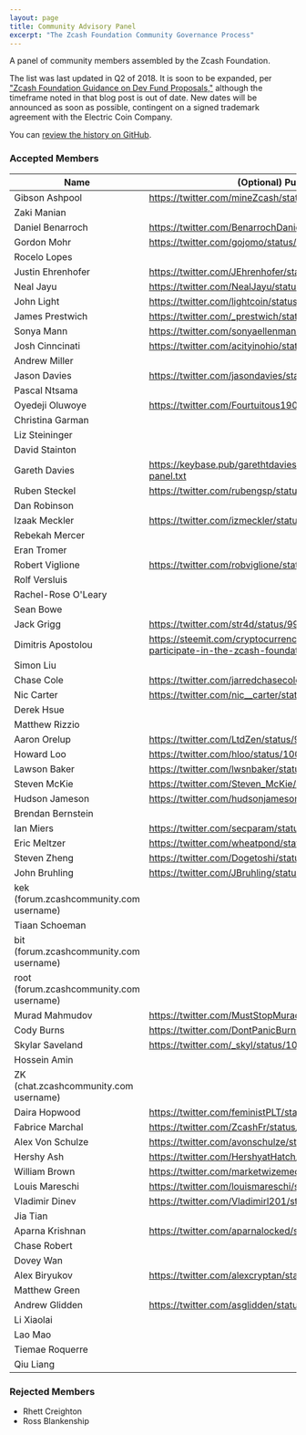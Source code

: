 ```yaml
---
layout: page
title: Community Advisory Panel
excerpt: "The Zcash Foundation Community Governance Process"
---
```


A panel of community members assembled by the Zcash Foundation.

The list was last updated in Q2 of 2018. It is soon to be expanded, per ["Zcash Foundation Guidance on Dev Fund Proposals,"](https://www.zfnd.org/blog/dev-fund-guidance-and-timeline/) although the timeframe noted in that blog post is out of date. New dates will be announced as soon as possible, contingent on a signed trademark agreement with the Electric Coin Company.

You can [review the history on GitHub](https://github.com/ZcashFoundation/zfnd/commits/master/governance/community-advisory-panel.md).

### Accepted Members

| Name | (Optional) Public Attestation |
| ---- | ----------------------------- |
| Gibson Ashpool | https://twitter.com/mineZcash/status/994182923619328002 |
| Zaki Manian | |
| Daniel Benarroch | https://twitter.com/BenarrochDaniel/status/1002172341961584640 | 
| Gordon Mohr | https://twitter.com/gojomo/status/996186790552784896 |
| Rocelo Lopes | |
| Justin Ehrenhofer | https://twitter.com/JEhrenhofer/status/992506049079971840 |
| Neal Jayu | https://twitter.com/NealJayu/status/997137285425528832 |
| John Light | https://twitter.com/lightcoin/status/994774735962681345 |
| James Prestwich | https://twitter.com/_prestwich/status/993985860130390016 |
| Sonya Mann | https://twitter.com/sonyaellenmann/status/992299608398225410 |
| Josh Cinncinati | https://twitter.com/acityinohio/status/992292261823066113 |
| Andrew Miller | |
| Jason Davies | https://twitter.com/jasondavies/status/993113242842083328 |
| Pascal Ntsama | |
| Oyedeji Oluwoye | https://twitter.com/Fourtuitous1906/status/992405486271193093 |
| Christina Garman | |
| Liz Steininger | |
| David Stainton | |
| Gareth Davies | https://keybase.pub/garethtdavies/zcash-foundation-community-panel.txt |
| Ruben Steckel | https://twitter.com/rubengsp/status/992531846134149122 |
| Dan Robinson | |
| Izaak Meckler | https://twitter.com/izmeckler/status/993542671250571264 |
| Rebekah Mercer | |
| Eran Tromer | |
| Robert Viglione | https://twitter.com/robviglione/status/997131761363636225 |
| Rolf Versluis | |
| Rachel-Rose O'Leary | |
| Sean Bowe | |
| Jack Grigg | https://twitter.com/str4d/status/994131682100961280 |
| Dimitris Apostolou | https://steemit.com/cryptocurrency/@apostolou/intent-to-participate-in-the-zcash-foundation-community-governance-panel |
| Simon Liu | |
| Chase Cole | https://twitter.com/jarredchasecole/status/999711810830745600 |
| Nic Carter | https://twitter.com/nic__carter/status/999633560456835072 |
| Derek Hsue | |
| Matthew Rizzio | |
| Aaron Orelup | https://twitter.com/LtdZen/status/999518580650655744 |
| Howard Loo | https://twitter.com/hloo/status/1004994002859376640 |
| Lawson Baker | https://twitter.com/lwsnbaker/status/999669027868852224 |
| Steven McKie | https://twitter.com/Steven_McKie/status/999718581985148929 |
| Hudson Jameson | https://twitter.com/hudsonjameson/status/999887435084410880 |
| Brendan Bernstein | |
| Ian Miers | https://twitter.com/secparam/status/1000063064253911040 |
| Eric Meltzer | https://twitter.com/wheatpond/status/1000133384704856065 |
| Steven Zheng | https://twitter.com/Dogetoshi/status/1000561381790363649 |
| John Bruhling | https://twitter.com/JBruhling/status/1000197993461510144 |
| kek (forum.zcashcommunity.com username) | |
| Tiaan Schoeman | |
| bit (forum.zcashcommunity.com username) | |
| root (forum.zcashcommunity.com username) | |
| Murad Mahmudov | https://twitter.com/MustStopMurad/status/1002219246389252098 |
| Cody Burns | https://twitter.com/DontPanicBurns/status/1001980867672264711 |
| Skylar Saveland | https://twitter.com/_skyl/status/1001955753891192832 |
| Hossein Amin | |
| ZK (chat.zcashcommunity.com username) | |
| Daira Hopwood | https://twitter.com/feministPLT/status/1003711602036756480 |
| Fabrice Marchal | https://twitter.com/ZcashFr/status/1002275034491219969 |
| Alex Von Schulze | https://twitter.com/avonschulze/status/1002191403412226050 |
| Hershy Ash | https://twitter.com/HershyatHatch/status/1004497909319159808 |
| William Brown | https://twitter.com/marketwizemedia/status/1004498072343334912 |
| Louis Mareschi | https://twitter.com/louismareschi/status/1004533065140428800 |
| Vladimir Dinev | https://twitter.com/Vladimirl201/status/1006569180072697856 |
| Jia Tian | |
| Aparna Krishnan | https://twitter.com/aparnalocked/status/1008609574205583360 |
| Chase Robert | |
| Dovey Wan | |
| Alex Biryukov | https://twitter.com/alexcryptan/status/1000307364317327360 |
| Matthew Green | |
| Andrew Glidden | https://twitter.com/asglidden/status/1008854588869316609 |
| Li Xiaolai | |
| Lao Mao | |
| Tiemae Roquerre | |
| Qiu Liang | |

### Rejected Members

- Rhett Creighton
- Ross Blankenship

